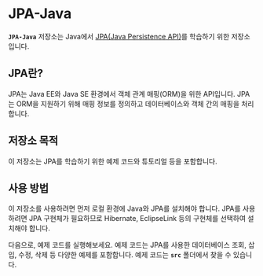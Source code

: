 # JPA-Java

**`JPA-Java`** 저장소는 Java에서 [JPA(Java Persistence API)](https://docs.oracle.com/javaee/7/tutorial/persistence-intro.htm)를 학습하기 위한 저장소입니다.

## **JPA란?**

JPA는 Java EE와 Java SE 환경에서 객체 관계 매핑(ORM)을 위한 API입니다. JPA는 ORM을 지원하기 위해 매핑 정보를 정의하고 데이터베이스와 객체 간의 매핑을 처리합니다.

## **저장소 목적**

이 저장소는 JPA를 학습하기 위한 예제 코드와 튜토리얼 등을 포함합니다.

## **사용 방법**

이 저장소를 사용하려면 먼저 로컬 환경에 Java와 JPA를 설치해야 합니다. JPA를 사용하려면 JPA 구현체가 필요하므로 Hibernate, EclipseLink 등의 구현체를 선택하여 설치해야 합니다.

다음으로, 예제 코드를 실행해보세요. 예제 코드는 JPA를 사용한 데이터베이스 조회, 삽입, 수정, 삭제 등 다양한 예제를 포함합니다. 예제 코드는 **`src`** 폴더에서 찾을 수 있습니다.
